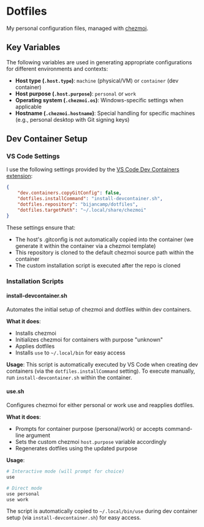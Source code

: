 # Dotfiles

My personal configuration files, managed with [chezmoi](https://www.chezmoi.io/).

## Key Variables

The following variables are used in generating appropriate configurations for different environments and contexts:
- **Host type (`.host.type`)**: `machine` (physical/VM) or `container` (dev container)
- **Host purpose (`.host.purpose`)**: `personal` or `work`
- **Operating system (`.chezmoi.os`)**: Windows-specific settings when applicable
- **Hostname (`.chezmoi.hostname`)**: Special handling for specific machines (e.g., personal desktop with Git signing keys)

## Dev Container Setup

### VS Code Settings

I use the following settings provided by the [VS Code Dev Containers extension](https://marketplace.visualstudio.com/items?itemName=ms-vscode-remote.remote-containers):

```json
{
    "dev.containers.copyGitConfig": false,
    "dotfiles.installCommand": "install-devcontainer.sh",
    "dotfiles.repository": "bijancamp/dotfiles",
    "dotfiles.targetPath": "~/.local/share/chezmoi"
}
```

These settings ensure that:
- The host's .gitconfig is not automatically copied into the container (we generate it within the container via a chezmoi template)
- This repository is cloned to the default chezmoi source path within the container
- The custom installation script is executed after the repo is cloned

### Installation Scripts

#### install-devcontainer.sh

Automates the initial setup of chezmoi and dotfiles within dev containers.

**What it does**:
- Installs chezmoi
- Initializes chezmoi for containers with purpose "unknown"
- Applies dotfiles
- Installs `use` to `~/.local/bin` for easy access

**Usage**: This script is automatically executed by VS Code when creating dev containers (via the `dotfiles.installCommand` setting). To execute manually, run `install-devcontainer.sh` within the container.

#### use.sh

Configures chezmoi for either personal or work use and reapplies dotfiles.

**What it does**:
- Prompts for container purpose (personal/work) or accepts command-line argument
- Sets the custom chezmoi `host.purpose` variable accordingly
- Regenerates dotfiles using the updated purpose

**Usage**:
```bash
# Interactive mode (will prompt for choice)
use

# Direct mode
use personal
use work
```

The script is automatically copied to `~/.local/bin/use` during dev container setup (via `install-devcontainer.sh`) for easy access.
